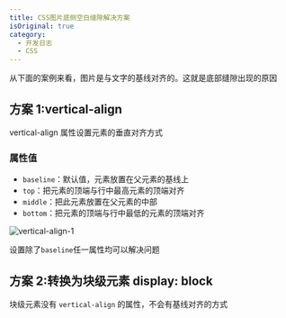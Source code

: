 ```yaml
---
title: CSS图片底侧空白缝隙解决方案
isOriginal: true
category:
  - 开发日志
  - CSS
---
```


从下面的案例来看，图片是与文字的基线对齐的。这就是底部缝隙出现的原因
<CodePen
  link="https://codepen.io/zhangfanhang/pen/BaVjLJg"
  :theme="$isDarkMode? 'dark': 'light'"
/>

## 方案 1:vertical-align

vertical-align 属性设置元素的垂直对齐方式

### 属性值

- `baseline`：默认值，元素放置在父元素的基线上
- `top`：把元素的顶端与行中最高元素的顶端对齐
- `middle`：把此元素放置在父元素的中部
- `bottom`：把元素的顶端与行中最低的元素的顶端对齐

![vertical-align-1](https://zfh-nanjing-bucket.oss-cn-nanjing.aliyuncs.com/blog-images/vertical-align-1.png)

设置除了`baseline`任一属性均可以解决问题

## 方案 2:转换为块级元素 display: block

块级元素没有 `vertical-align` 的属性，不会有基线对齐的方式
